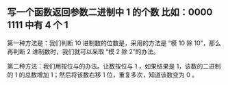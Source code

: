 ## 写一个函数返回参数二进制中 1 的个数 比如：0000 1111  中有 4 个 1  

第一种方法是：我们判断 10 进制数的位数是，采用的方法是 “模 10 除 10”，那么再判断 2 进制数时，我们就可以采取 “模 2 除 2”的办法。

第二种方法：我们用按位与的办法。让数按位与 1 ，如果结果是 1，该数的二进制的 1 的总数增加 1；然后将该数右移 1 位，重复多次，知道该数变为 0 。